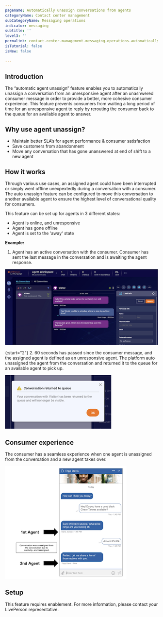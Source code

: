 ```yaml
---
pagename: Automatically unassign conversations from agents
categoryName: Contact center management
subCategoryName: Messaging operations
indicator: messaging
subtitle: ''
level3: ''
permalink: contact-center-management-messaging-operations-automatically-unassign-conversations-from-agents.html
isTutorial: false
isNew: false

---
```


## Introduction

The “automatic agent unassign” feature enables you to automatically unassign a conversation from an unresponsive agent after an unasnwered consumer message in order to provide a better, more cohesive consumer experience. This feature prevents consumers from waiting a long period of time for an unresponsive agent to reply by rerouting the consumer back to the queue for an available agent to answer. 

## Why use agent unassign?

* Maintain better SLA’s for agent performance & consumer satisfaction
* Save customers from abandonment
* Move any conversation that has gone unanswered at end of shift to a new agent 

## How it works

Through various use cases, an assigned agent could have been interrupted or simply went offline unexpextedly during a conversation with a consumer. The auto unassign feature can be configured to move this conversation to another available agent to ensure the highest level of conversational quality for consumers.

This feature can be set up for agents in 3 different states: 
* Agent is online, and unresponsive
* Agent has gone offline
* Agent is set to the 'away' state

**Example:**

1. Agent has an active conversation with the consumer. Consumer has sent the last message in the conversation and is awaiting the agent response.

![](img/automatically-unassign-1.png)

{:start="2"}
2. 60 seconds has passed since the consumer message, and the assigned agent is defined as an unresponsive agent. The platform auto unassigned the agent from the conversation and returned it to the queue for an available agent to pick up. 

![](img/automatically-unassign-3.png)

## Consumer experience

The consumer has a seamless experience when one agent is unassigned from the conversation and a new agent takes over.  

![](img/automatically-unassign-4.png)

## Setup

This feature requires enablement. For more information, please contact your LivePerson representative. 
